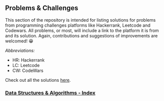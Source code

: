 ## Problems & Challenges

This section of the repository is intended for listing solutions for problems from programming challenges platforms like Hackerrank, Leetcode and Codewars. All problems, or most, will include a link to the platform it is from and its solution. Again, contributions and suggestions of improvements are welcomed! :grin:

_Abbreviations:_

- HR: Hackerrank
- LC: Leetcode
- CW: CodeWars

Check out all the solutions [here](https://github.com/pedrotorreao/DSA/tree/master/Problems/src).

### [Data Structures & Algorithms - Index](../README.md)
